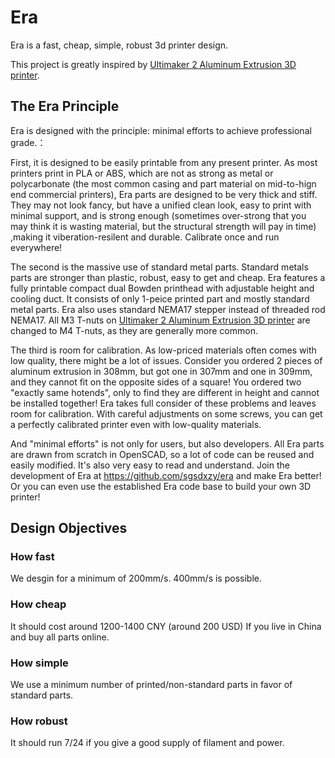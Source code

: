 # Era

Era is a fast, cheap, simple, robust 3d printer design.

This project is greatly inspired by [Ultimaker 2 Aluminum Extrusion 3D printer](http://www.thingiverse.com/thing:811271).

## The Era Principle

Era is designed with the principle: minimal efforts to achieve professional grade.：

First, it is designed to be easily printable from any present printer. As most printers print in PLA or ABS, which are not as strong as metal or polycarbonate (the most common casing and part material on mid-to-hign end commercial printers), Era parts are designed to be very thick and stiff. They may not look fancy, but have a unified clean look, easy to print with minimal support, and is strong enough (sometimes over-strong that you may think it is wasting material, but the structural strength will pay in time) ,making it viberation-resilent and durable. Calibrate once and run everywhere!

The second is the massive use of standard metal parts. Standard metals parts are stronger than plastic, robust, easy to get and cheap. Era features a fully printable compact dual Bowden printhead with adjustable height and cooling duct. It consists of only 1-peice printed part and mostly standard metal parts. Era also uses standard NEMA17 stepper instead of threaded rod NEMA17. All M3 T-nuts on  [Ultimaker 2 Aluminum Extrusion 3D printer](http://www.thingiverse.com/thing:811271) are changed to M4 T-nuts, as they are generally more common.

The third is room for calibration. As low-priced materials often comes with low quality, there might be a lot of issues. Consider you ordered 2 pieces of aluminum extrusion in 308mm, but got one in 307mm and one in 309mm, and they cannot fit on the opposite sides of a square!  You ordered two "exactly same hotends", only to find they are different in height and cannot be installed together! Era takes full consider of these problems and leaves room for calibration. With careful adjustments on some screws, you can get a perfectly calibrated printer even with low-quality materials.

And "minimal efforts" is not only for users, but also developers. All Era parts are drawn from scratch in OpenSCAD, so a lot of code can be reused and easily modified. It's also very easy to read and understand. Join the development of Era at https://github.com/sgsdxzy/era and make Era better! Or you can even use the established Era code base to build your own 3D printer!

## Design Objectives

### How fast

We desgin for a minimum of 200mm/s. 400mm/s is possible.

### How cheap

It should cost around 1200-1400 CNY (around 200 USD) If you live in China and buy all parts online.

### How simple

We use a minimum number of printed/non-standard parts in favor of standard parts.

### How robust

It should run 7/24 if you give a good supply of filament and power.
